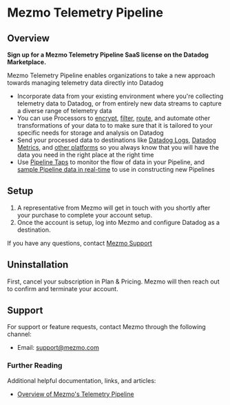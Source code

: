# Mezmo Telemetry Pipeline

## Overview

**Sign up for a Mezmo Telemetry Pipeline SaaS license on the Datadog Marketplace.**


Mezmo Telemetry Pipeline enables organizations to take a new approach towards managing telemetry data directly into Datadog

-   Incorporate data from your existing environment where you're collecting telemetry data to Datadog, or from entirely new data streams to capture a diverse range of telemetry data
-   You can use Processors to  [encrypt](https://docs.mezmo.com/telemetry-pipelines/encrypt-fields-processor),  [filter](https://docs.mezmo.com/telemetry-pipelines/filter-by-field-processor),  [route](https://docs.mezmo.com/telemetry-pipelines/route-processor), and automate other transformations of your data to to make sure that it is tailored to your specific needs for storage and analysis on Datadog
-   Send your processed data to destinations like  [Datadog Logs](https://docs.mezmo.com/telemetry-pipelines/datadog-logs),  [Datadog Metrics](https://docs.mezmo.com/telemetry-pipelines/datadog-metrics), and  [other platforms](https://docs.mezmo.com/telemetry-pipelines/set-up-pipeline-destinations)  so you always know that you will have the data you need in the right place at the right time
-   Use  [Pipeline Taps](https://docs.mezmo.com/telemetry-pipelines/monitor-data-pipelines)  to monitor the flow of data in your Pipeline, and  [sample Pipeline data in real-time](https://docs.mezmo.com/telemetry-pipelines/view-pipeline-data)  to use in constructing new Pipelines

## Setup

1. A representative from Mezmo will get in touch with you shortly after your purchase to complete your account setup.
2. Once the account is setup, log into Mezmo and configure Datadog as a destination.

If you have any questions, contact [Mezmo Support](2)

## Uninstallation

First, cancel your subscription in Plan & Pricing. Mezmo will then reach out to confirm and terminate your account.

## Support

For support or feature requests, contact Mezmo through the following channel:

- Email: [support@mezmo.com][2]

### Further Reading

Additional helpful documentation, links, and articles:

- [Overview of Mezmo's Telemetry Pipeline][4]

[1]: https://www.mezmo.com
[2]: mailto:support@mezmo.com
[3]: https://app.datadoghq.com/integrations
[4]: https://docs.mezmo.com/telemetry-pipelines
